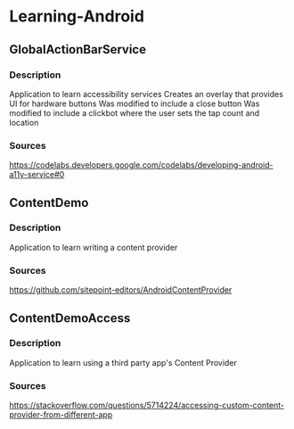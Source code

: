 # Learning-Android

## GlobalActionBarService
### Description
Application to learn accessibility services
Creates an overlay that provides UI for hardware buttons
Was modified to include a close button
Was modified to include a clickbot where the user sets the tap count and location
### Sources
https://codelabs.developers.google.com/codelabs/developing-android-a11y-service#0

## ContentDemo
### Description 
Application to learn writing a content provider
### Sources 
https://github.com/sitepoint-editors/AndroidContentProvider

## ContentDemoAccess
### Description 
Application to learn using a third party app's Content Provider
### Sources 
https://stackoverflow.com/questions/5714224/accessing-custom-content-provider-from-different-app
